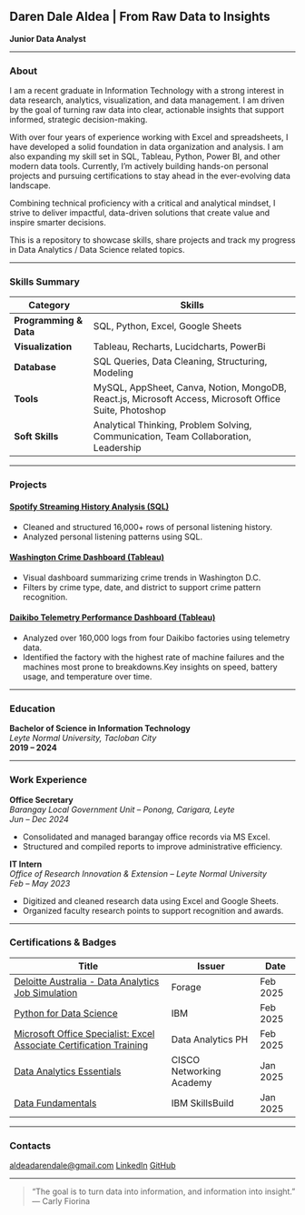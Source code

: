 ##  Daren Dale Aldea  | From Raw Data to Insights
**Junior Data Analyst**  

---

### About

I am a recent graduate in Information Technology with a strong interest in data research, analytics, visualization, and data management. I am driven by the goal of turning raw data into clear, actionable insights that support informed, strategic decision-making.

With over four years of experience working with Excel and spreadsheets, I have developed a solid foundation in data organization and analysis. I am also expanding my skill set in SQL, Tableau, Python, Power BI, and other modern data tools. Currently, I’m actively building hands-on personal projects and pursuing certifications to stay ahead in the ever-evolving data landscape.

Combining technical proficiency with a critical and analytical mindset, I strive to deliver impactful, data-driven solutions that create value and inspire smarter decisions. 

This is a repository to showcase skills, share projects and track my progress in Data Analytics / Data Science related topics.

---

### Skills Summary

| Category | Skills |
|---|---|
| **Programming & Data** | SQL, Python, Excel, Google Sheets |
| **Visualization** | Tableau, Recharts, Lucidcharts, PowerBi |
| **Database** | SQL Queries, Data Cleaning, Structuring, Modeling |
| **Tools** | MySQL, AppSheet, Canva, Notion, MongoDB, React.js, Microsoft Access, Microsoft Office Suite, Photoshop |
| **Soft Skills** | Analytical Thinking, Problem Solving, Communication, Team Collaboration, Leadership |

---

###  Projects

#### [Spotify Streaming History Analysis (SQL)](https://github.com/legendaren-arc/sql-projects/tree/main/spotify-stream-history-analysis)
- Cleaned and structured 16,000+ rows of personal listening history.
- Analyzed personal listening patterns using SQL. 

#### [Washington Crime Dashboard (Tableau)](https://public.tableau.com/app/profile/daren.dale.aldea/viz/WashingtonCrimes/Dashboard1)
- Visual dashboard summarizing crime trends in Washington D.C.
- Filters by crime type, date, and district to support crime pattern recognition.

#### [Daikibo Telemetry Performance Dashboard (Tableau)](https://public.tableau.com/app/profile/daren.dale.aldea/viz/DaikiboTelemetryPerformance/Daikibo-telemetry-dashboard)
- Analyzed over 160,000 logs from four Daikibo factories using telemetry data.
- Identified the factory with the highest rate of machine failures and the machines most prone to breakdowns.Key insights on speed, battery usage, and temperature over time.

---

### Education

**Bachelor of Science in Information Technology**  
*Leyte Normal University, Tacloban City*  
**2019 – 2024**

---

### Work Experience

**Office Secretary**  
*Barangay Local Government Unit – Ponong, Carigara, Leyte*  
 *Jun – Dec 2024*  
- Consolidated and managed barangay office records via MS Excel.  
- Structured and compiled reports to improve administrative efficiency.

**IT Intern**  
*Office of Research Innovation & Extension – Leyte Normal University*  
 *Feb – May 2023*  
- Digitized and cleaned research data using Excel and Google Sheets.  
- Organized faculty research points to support recognition and awards.

---

### Certifications & Badges

| Title | Issuer | Date |
|---|---|---|
| [Deloitte Australia - Data Analytics Job Simulation](https://drive.google.com/file/d/1UKchPF0H14QzliXVqo4qFOjue5m3tz2Q/view) | Forage | Feb 2025 |
| [Python for Data Science](https://courses.yl-ptech.skillsnetwork.site/certificates/4d972666633e423aa2b6f5f15ca89ba9) | IBM | Feb 2025 |
| [Microsoft Office Specialist: Excel Associate Certification Training](https://drive.google.com/file/d/1eN14Uqr0wrXfoExuY3N6SivzDVAFE-D_/view) | Data Analytics PH | Feb 2025 |
| [Data Analytics Essentials](https://www.credly.com/badges/5489d7ec-b6c6-4659-99af-512056086d46/linked_in_profile) | CISCO Networking Academy | Jan 2025 |
| [Data Fundamentals](https://www.credly.com/badges/5c0ff55a-43bf-4ae1-9ad2-d14a7a231a3b/linked_in_profile) | IBM SkillsBuild | Jan 2025 |

---

### Contacts
 [aldeadarendale@gmail.com](mailto:aldeadarendale@gmail.com)
 [LinkedIn](https://www.linkedin.com/in/daren-dale-aldea) 
 [GitHub](https://github.com/legendaren-arc)

 ---
 
> “The goal is to turn data into information, and information into insight.” — Carly Fiorina
